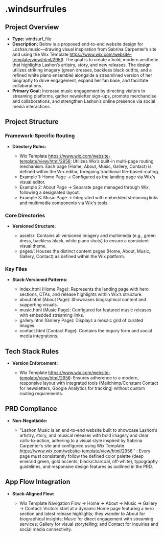# .windsurfrules

## Project Overview

*   **Type:** windsurf_file
*   **Description:** Below is a proposed end-to-end website design for Loshan.music—drawing visual inspiration from Sabrina Carpenter’s site and using the Wix Template https://www.wix.com/website-template/view/html/2956. The goal is to create a bold, modern aesthetic that highlights Lashon’s artistry, story, and new releases. The design utilizes striking imagery (green dresses, backless black outfits, and a refined white piano ensemble) alongside a streamlined version of her biography to drive engagement, expand her fan base, and facilitate collaborations.
*   **Primary Goal:** Increase music engagement by directing visitors to streaming platforms, gather newsletter sign-ups, promote merchandise and collaborations, and strengthen Lashon’s online presence via social media interactions.

## Project Structure

### Framework-Specific Routing

*   **Directory Rules:**

    *   Wix Template https://www.wix.com/website-template/view/html/2956: Utilizes Wix’s built-in multi-page routing mechanism. Each page (Home, About, Music, Gallery, Contact) is defined within the Wix editor, foregoing traditional file-based routing.
    *   Example 1: Home Page → Configured as the landing page via Wix's visual editor.
    *   Example 2: About Page → Separate page managed through Wix, following a designated layout.
    *   Example 3: Music Page → Integrated with embedded streaming links and multimedia components via Wix's tools.

### Core Directories

*   **Versioned Structure:**

    *   assets/: Contains all versioned imagery and multimedia (e.g., green dress, backless black, white piano shots) to ensure a consistent visual theme.
    *   pages/: Houses the distinct content pages (Home, About, Music, Gallery, Contact) as defined within the Wix platform.

### Key Files

*   **Stack-Versioned Patterns:**

    *   index.html (Home Page): Represents the landing page with hero sections, CTAs, and release highlights within Wix’s structure.
    *   about.html (About Page): Showcases biographical content and supporting visuals.
    *   music.html (Music Page): Configured for featured music releases with embedded streaming links.
    *   gallery.html (Gallery Page): Displays a mosaic grid of curated images.
    *   contact.html (Contact Page): Contains the inquiry form and social media integrations.

## Tech Stack Rules

*   **Version Enforcement:**

    *   Wix Template https://www.wix.com/website-template/view/html/2956: Ensures adherence to a modern, responsive layout with integrated tools (Mailchimp/Constant Contact for newsletters, Google Analytics for tracking) without custom routing requirements.

## PRD Compliance

*   **Non-Negotiable:**

    *   "Lashon.Music is an end-to-end website built to showcase Lashon’s artistry, story, and musical releases with bold imagery and clear calls-to-action, adhering to a visual style inspired by Sabrina Carpenter’s site and configured using Wix Template https://www.wix.com/website-template/view/html/2956." : Every page must consistently follow the defined color palette (deep emerald green, gold accents, black/charcoal, off-white), typography guidelines, and responsive design features as outlined in the PRD.

## App Flow Integration

*   **Stack-Aligned Flow:**

    *   Wix Template Navigation Flow → Home → About → Music → Gallery → Contact: Visitors start at a dynamic Home page featuring a hero section and latest release highlights; they wander to About for biographical insights; Music for direct engagement with streaming services; Gallery for visual storytelling; and Contact for inquiries and social media connectivity.
